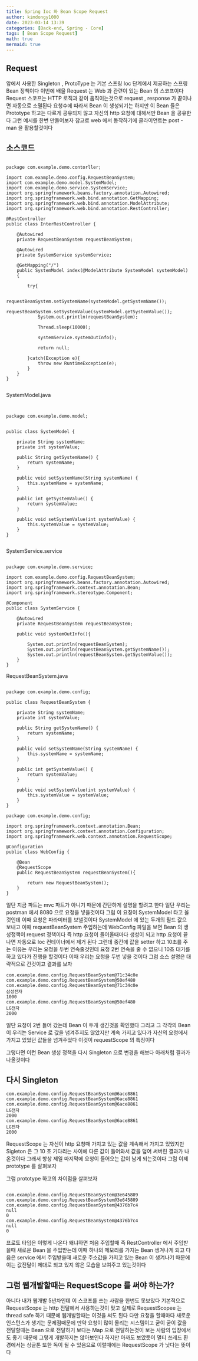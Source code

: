 ```yaml
---
title: Spring Ioc 와 Bean Scope Request
author: kimdongy1000
date: 2023-03-14 13:39
categories: [Back-end, Spring - Core]
tags: [ Bean Scope Request]
math: true
mermaid: true
---
```


## Request 
앞에서 사용한 Singleton , ProtoType 는 기본 스프링 Ioc 단계에서 제공하는 스프링 Bean 정책이다 이번에 배울 Request 는 Web 과 관련이 있는 Bean 의 스코프이다 
Request 스코프는 HTTP 로직과 같이 움직이는것으로 request , response 가 끝이나면 자동으로 소멸된다 요청수에 따라서 Bean 이 생성되기는 하지만 
이 Bean 들은 Prototype 하고는 다르게 공유되지 않고 자신의 http 요청에 대해서만 Bean 을 공유한다 그런 예시를 한번 만들어보자 참고로 web 에서 동작하기에 
클라이언트는 post - man 을 활용할것이다 

## 소스코드
```

package com.example.demo.contorller;

import com.example.demo.config.RequestBeanSystem;
import com.example.demo.model.SystemModel;
import com.example.demo.service.SystemService;
import org.springframework.beans.factory.annotation.Autowired;
import org.springframework.web.bind.annotation.GetMapping;
import org.springframework.web.bind.annotation.ModelAttribute;
import org.springframework.web.bind.annotation.RestController;

@RestController
public class InterRestController {

    @Autowired
    private RequestBeanSystem requestBeanSystem;

    @Autowired
    private SystemService systemService;

    @GetMapping("/")
    public SystemModel index(@ModelAttribute SystemModel systemModel)
    {

        try{

            requestBeanSystem.setSystemName(systemModel.getSystemName());
            requestBeanSystem.setSystemValue(systemModel.getSystemValue());
            System.out.println(requestBeanSystem);

            Thread.sleep(10000);

            systemService.systemOutInfo();

            return null;

        }catch(Exception e){
            throw new RuntimeException(e);
        }
    }
}


```
SystemModel.java
```


package com.example.demo.model;


public class SystemModel {

    private String systemName;
    private int systemValue;

    public String getSystemName() {
        return systemName;
    }

    public void setSystemName(String systemName) {
        this.systemName = systemName;
    }

    public int getSystemValue() {
        return systemValue;
    }

    public void setSystemValue(int systemValue) {
        this.systemValue = systemValue;
    }
}


```
SystemService.service
```

package com.example.demo.service;

import com.example.demo.config.RequestBeanSystem;
import org.springframework.beans.factory.annotation.Autowired;
import org.springframework.context.annotation.Bean;
import org.springframework.stereotype.Component;

@Component
public class SystemService {

    @Autowired
    private RequestBeanSystem requestBeanSystem;

    public void systemOutInfo(){

        System.out.println(requestBeanSystem);
        System.out.println(requestBeanSystem.getSystemName());
        System.out.println(requestBeanSystem.getSystemValue());
    }
}

```
RequestBeanSystem.java
```

package com.example.demo.config;

public class RequestBeanSystem {

    private String systemName;
    private int systemValue;

    public String getSystemName() {
        return systemName;
    }

    public void setSystemName(String systemName) {
        this.systemName = systemName;
    }

    public int getSystemValue() {
        return systemValue;
    }

    public void setSystemValue(int systemValue) {
        this.systemValue = systemValue;
    }
}
```


```
package com.example.demo.config;

import org.springframework.context.annotation.Bean;
import org.springframework.context.annotation.Configuration;
import org.springframework.web.context.annotation.RequestScope;

@Configuration
public class WebConfig {

    @Bean
    @RequestScope
    public RequestBeanSystem requestBeanSystem(){

        return new RequestBeanSystem();
    }
}

```

일단 지금 파트는 mvc 파트가 아니기 때문에 간단하게 설명을 할려고 한다 일단 우리는 postman 에서 8080 으로 요청을 넣을것이다 그럼 이 요칭이 SystemModel 타고 올것인데 
이때 요청은 파라미터를 보낼것이다 SystemModel 에 있는 두개의 필드 값으 보내고 
이때 requestBeanSystem 주입하는데 WebConfig 파일을 보면 Bean 의 생성정책이 request 정책이다 즉 http 요청이 들어올때마다 생성이 되고 http 요청이 끝나면 
자동으로 Ioc 컨테이너에서 제거 된다 그런데 중간에 값을 setter 하고 10초를 주는 이유는 우리는 요청을 두번 연속줄것인데 요청 2번 연속을 줄 수 없으니 10초 대기를 하고 
있다가 진행을 할것이다 이때 우리는 요청을 두번 넣을 것이다 그럼 소스 설명은 대략적으로 간것이고 결과를 보자


```
com.example.demo.config.RequestBeanSystem@71c34c0e
com.example.demo.config.RequestBeanSystem@50ef480
com.example.demo.config.RequestBeanSystem@71c34c0e
삼성전자
1000
com.example.demo.config.RequestBeanSystem@50ef480
LG전자
2000

```

일단 요청이 2번 들어 갔는데 Bean 이 두개 생긴것을 확인했다 그리고 그 각각의 Bean 이 우리는 Service 로 값을 넘겨주지도 않았지만 계속 가지고 있다가 자신의 요청에서 가지고 있었던 값들을 넘겨주었다 이것이 requestScope 의 특징이다 

그렇다면 이런 Bean 생성 정책을 다시 Singleton 으로 변경을 해보다 아래처럼 결과가 나올것이다 
## 다시 Singleton
```
com.example.demo.config.RequestBeanSystem@6ace8861
com.example.demo.config.RequestBeanSystem@6ace8861
com.example.demo.config.RequestBeanSystem@6ace8861
LG전자
2000
com.example.demo.config.RequestBeanSystem@6ace8861
LG전자
2000

```

RequestScope 는 자신이 http 요청때 가지고 있는 값을 계속해서 가지고 있었지만 Sigleton 은 그 10 초 기다리는 사이에 다른 값이 들어와서 값을 덮어 써버린 결과가 나온것이다 그래서 항상 제일 마지막에 요청이 들어오는 값이 남게 되는것이다 그럼 이제 prototype 를 살펴보자 


그럼 prototype 하고의 차이점을 살펴보자

```

com.example.demo.config.RequestBeanSystem@3e645809
com.example.demo.config.RequestBeanSystem@3e645809
com.example.demo.config.RequestBeanSystem@4376b7c4
null
0
com.example.demo.config.RequestBeanSystem@4376b7c4
null
0

```
프로토 타입은 이렇게 나온다 왜냐하면 처음 주입할때 즉 RestController 에서 주입받을때 새로운 Bean 을 주입받는데 이때 하나의 메모리를 가지는 Bean 생겨나게 되고 
다음은 service 에서 주입받을때 새로운 주소값을 가지고 있는 Bean 이 생겨나기 때문에 이는 값전달이 제대로 되고 있지 않은 모습을 보여주고 있는것이다 


## 그럼 웹개발할때는 RequestScope 를 써야 하는가?
아니다 내가 웹개발 5년차인데 이 스코프를 쓰는 사람을 한번도 못보았다 기본적으로 RequestScope 는 http 전달에서 사용하는것이 맞고 실제로 
RequestScopee 는 thread safe 하기 때문에 웹개발할때는 이것을 써도 된다 다만 요청을 할때마다 새로운 인스턴스가 생기는 문제점때문에 
만약 요청이 많이 몰리는 시스템이고 굳이 굳이 값을 전달할때는 Bean 으로 전달하기 보다는 Map 으로 전달하는것이 보는 사람의 입장에서도 좋기 때문에 
그렇게 개발하지는 않아보인다 하지만 아까도 보았듯이 멀티 쓰레드 환경에서는 싱글톤 또한 독이 될 수 있음으로 이럴때에는 RequestScope 가 낫다는 뜻이다 